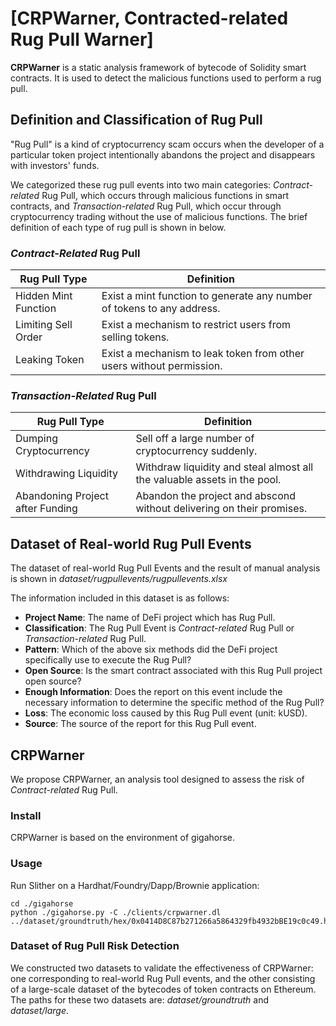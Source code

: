 # [CRPWarner, Contracted-related Rug Pull Warner]

**CRPWarner** is a static analysis framework of bytecode of Solidity smart contracts. It is used to detect the malicious functions used to perform a rug pull.

## Definition and Classification of Rug Pull

"Rug Pull" is a kind of cryptocurrency scam occurs when the developer of a particular token project intentionally abandons the project and disappears with investors' funds. 

We categorized these rug pull events into two main categories: *Contract-related* Rug Pull, which occurs through malicious functions in smart contracts, and *Transaction-related* Rug Pull, which occur through cryptocurrency trading without the use of malicious functions. The brief definition of each type of rug pull is shown in below.

### *Contract-Related* Rug Pull

| Rug Pull Type | Definition | 
|-------|-------|
| Hidden Mint Function | Exist a mint function to generate any number of tokens to any address. | 
| Limiting Sell Order | Exist a mechanism to restrict users from selling tokens. | 
| Leaking Token | Exist a mechanism to leak token from other users without permission. | 

### *Transaction-Related* Rug Pull

| Rug Pull Type | Definition | 
|-------|-------|
| Dumping Cryptocurrency | Sell off a large number of cryptocurrency suddenly. | 
| Withdrawing Liquidity | Withdraw liquidity and steal almost all the valuable assets in the pool. | 
| Abandoning Project after Funding | Abandon the project and abscond without delivering on their promises. | 

## Dataset of Real-world Rug Pull Events

The dataset of real-world Rug Pull Events and the result of manual analysis is shown in *dataset/rugpullevents/rugpullevents.xlsx*

The information included in this dataset is as follows:
+ **Project Name**: The name of DeFi project which has Rug Pull.
+ **Classification**: The Rug Pull Event is *Contract-related* Rug Pull or *Transaction-related* Rug Pull.
+ **Pattern**: Which of the above six methods did the DeFi project specifically use to execute the Rug Pull?
+ **Open Source**: Is the smart contract associated with this Rug Pull project open source?
+ **Enough Information**: Does the report on this event include the necessary information to determine the specific method of the Rug Pull?
+ **Loss**: The economic loss caused by this Rug Pull event (unit: kUSD).
+ **Source**: The source of the report for this Rug Pull event.

## CRPWarner

We propose CRPWarner, an analysis tool designed to assess the risk of *Contract-related* Rug Pull.

### Install

CRPWarner is based on the environment of gigahorse.

### Usage

Run Slither on a Hardhat/Foundry/Dapp/Brownie application:

```
cd ./gigahorse
python ./gigahorse.py -C ./clients/crpwarner.dl ../dataset/groundtruth/hex/0x0414D8C87b271266a5864329fb4932bBE19c0c49.hex
```

### Dataset of Rug Pull Risk Detection

We constructed two datasets to validate the effectiveness of CRPWarner: one corresponding to real-world Rug Pull events, and the other consisting of a large-scale dataset of the bytecodes of token contracts on Ethereum. The paths for these two datasets are: *dataset/groundtruth* and *dataset/large*.




